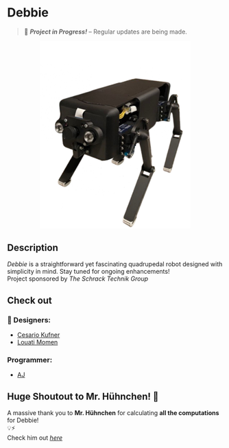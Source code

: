 # **Debbie**
> 🚧 **_Project in Progress!_** – Regular updates are being made.

<p align="center">
  <img src="./Debbie_preview.jpg" width="350">
</p>

## **Description**
_Debbie_ is a straightforward yet fascinating quadrupedal robot designed with simplicity in mind. Stay tuned for ongoing enhancements!<br>
Project sponsored by _The Schrack Technik Group_

## Check out
### 🎨 Designers:
- [Cesario Kufner](https://github.com/ckfnr)
- [Louati Momen](https://github.com/louatimomen)
### Programmer:
- [AJ](https://github.com/AJ-Holzer)

## Huge Shoutout to Mr. Hühnchen! 🎉
A massive thank you to __Mr. Hühnchen__ for calculating __all the computations__ for Debbie!<br>
💡⚡<br>
Check him out _[here](https://github.com/MrHuehnchen)_
